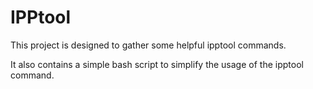 # IPPtool
This project is designed to gather some helpful ipptool commands.

It also contains a simple bash script to simplify the usage of the ipptool command.
